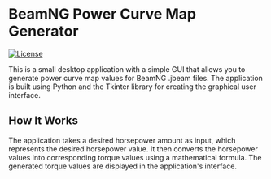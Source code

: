 # BeamNG Power Curve Map Generator

[![License](https://img.shields.io/badge/license-MIT-blue.svg)](LICENSE)

This is a small desktop application with a simple GUI that allows you to generate power curve map values for BeamNG .jbeam files. The application is built using Python and the Tkinter library for creating the graphical user interface.

## How It Works

The application takes a desired horsepower amount as input, which represents the desired horsepower value. It then converts the horsepower values into corresponding torque values using a mathematical formula. The generated torque values are displayed in the application's interface.

